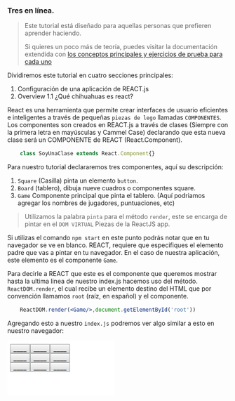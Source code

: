 ### Tres en línea. 

> Este tutorial está diseñado para aquellas personas que prefieren aprender
> haciendo.
>
> Si quieres un poco más de teoría, puedes visitar la documentación 
> extendida con [los conceptos principales y ejercicios de prueba para cada uno](https://reactjs.org/docs/hello-world.html)
>

Dividiremos este tutorial en cuatro secciones principales:
1. Configuración de una aplicación de REACT.js
2. Overview 1.1 ¿Qué chihuahuas es react?


React es una herramienta que permite crear interfaces de usuario eficientes e inteligentes
a través de pequeñas `piezas de lego` llamadas `COMPONENTES`.
Los componentes son creados en REACT.js a través de clases (Siempre con la primera letra en mayúsculas y Cammel Case) declarando que esta nueva clase será un COMPONENTE de REACT (React.Component).

```javascript
    class SoyUnaClase extends React.Component{}
```
Para nuestro tutorial declararemos tres componentes, aquí su descripción:
1. `Square` (Casilla) pinta un elemento `button`. 
2. `Board` (tablero), dibuja nueve cuadros o componentes square. 
3. `Game` Componente principal que pinta el tablero. 
(Aquí podriamos agregar los nombres de jugadores, puntuaciones, etc)


> Utilizamos la palabra `pinta` para el método 
> `render`, este se encarga de pintar en el `DOM VIRTUAL`
> Piezas de la ReactJS app. 

Si utilizas el comando `npm start` en este punto
podrás notar que en tu navegador se ve en blanco. 
REACT, requiere que especifiques el elemento padre
que vas a pintar en tu navegador. 
En el caso de nuestra aplicación, este elemento es el componente `Game`. 

Para decirle a REACT que este es el componente que queremos mostrar
hasta la ultima linea de nuestro index.js hacemos uso del método. `ReactDOM.render`, 
el cual recibe un elemento destino del HTML 
que por convención llamamos `root` (raíz, en español)
y el componente. 

```jsx
    ReactDOM.render(<Game/>,document.getElementById('root'))
```
Agregando esto a nuestro `index.js` podremos ver algo similar a esto en nuestro navegador: 

![render inicial del componente game](.\docs\imagenes\render-inicial-componente-game.png)